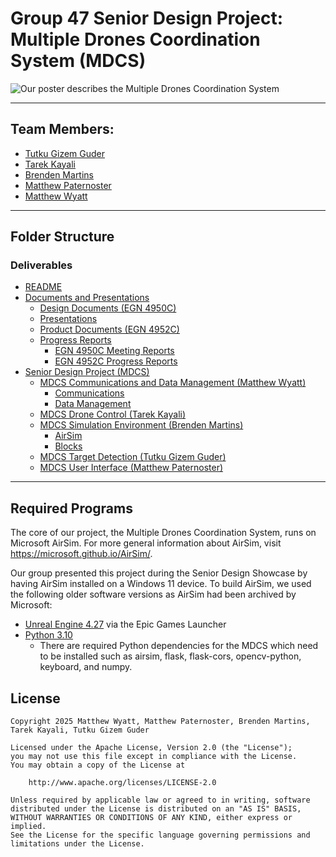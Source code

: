 # Group 47 Senior Design Project: Multiple Drones Coordination System (MDCS)

![Our poster describes the Multiple Drones Coordination System](https://www.fau.edu/engineering/senior-design/images/47.jpg)

---
## Team Members: 

 - [Tutku Gizem Guder](mailto:tguder2021@fau.edu)
 - [Tarek Kayali](mailto:tkayali2023@fau.edu)
 - [Brenden Martins](mailto:bmartins2013@fau.edu)
 - [Matthew Paternoster](mailto:mpaternoster2022@fau.edu)
 - [Matthew Wyatt](mailto:mwyatt2023@fau.edu)
---
## Folder Structure

### Deliverables
- [README](README.md)
- [Documents and Presentations](Deliverables/Documents%20and%20Presentations/)
  - [Design Documents (EGN 4950C)](Deliverables/Documents%20and%20Presentations/Design%20Documents%20(EGN%204950C)/)
  - [Presentations](Deliverables/Documents%20and%20Presentations/Presentations/)
  - [Product Documents (EGN 4952C)](Deliverables/Documents%20and%20Presentations/Product%20Documents%20(EGN%204952C)/)
  - [Progress Reports](Deliverables/Documents%20and%20Presentations/Progress%20Reports/)
    - [EGN 4950C Meeting Reports](Deliverables/Documents%20and%20Presentations/Progress%20Reports/EGN%204950C%20Meeting%20Reports/)
    - [EGN 4952C Progress Reports](Deliverables/Documents%20and%20Presentations/Progress%20Reports/EGN%204950C%20Meeting%20Reports/)
- [Senior Design Project (MDCS)](Deliverables/Senior%20Design%20Project%20(MDCS)/)
  - [MDCS Communications and Data Management (Matthew Wyatt)](Deliverables/Senior%20Design%20Project%20(MDCS)/MDCS%20Communications%20and%20Data%20Management%20(Matthew%20Wyatt)/)
    - [Communications](Deliverables/Senior%20Design%20Project%20(MDCS)/MDCS%20Communications%20and%20Data%20Management%20(Matthew%20Wyatt)/Communications)
    - [Data Management](Deliverables/Senior%20Design%20Project%20(MDCS)/MDCS%20Communications%20and%20Data%20Management%20(Matthew%20Wyatt)/Data%20Management)
  - [MDCS Drone Control (Tarek Kayali)](Deliverables/Senior%20Design%20Project%20(MDCS)/MDCS%20Drone%20Control%20(Tarek%20Kayali)/)
  - [MDCS Simulation Environment (Brenden Martins)](Deliverables/Senior%20Design%20Project%20(MDCS)/MDCS%20Simulation%20Environment%20(Brenden%20Martins)/)
    - [AirSim](Deliverables/Senior%20Design%20Project%20(MDCS)/MDCS%20Simulation%20Environment%20(Brenden%20Martins)/AirSim)
    - [Blocks](Deliverables/Senior%20Design%20Project%20(MDCS)/MDCS%20Simulation%20Environment%20(Brenden%20Martins)/Blocks)
  - [MDCS Target Detection (Tutku Gizem Guder)](Deliverables/Senior%20Design%20Project%20(MDCS)/MDCS%20Target%20Detection%20(Tutku%20Gizem%20Guder)/)
  - [MDCS User Interface (Matthew Paternoster)](Deliverables/Senior%20Design%20Project%20(MDCS)/MDCS%20User%20Interface%20(Matthew%20Paternoster)/)
___
## Required Programs
The core of our project, the Multiple Drones Coordination System, runs on Microsoft AirSim. For more general information about AirSim, visit https://microsoft.github.io/AirSim/.

Our group presented this project during the Senior Design Showcase by having AirSim installed on a Windows 11 device. To build AirSim, we used the following older software versions as AirSim had been archived by Microsoft:
- [Unreal Engine 4.27](https://www.unrealengine.com/download) via the Epic Games Launcher
- [Python 3.10](https://www.python.org/downloads/)
  - There are required Python dependencies for the MDCS which need to be installed such as airsim, flask, flask-cors, opencv-python, keyboard, and numpy.

## License

    Copyright 2025 Matthew Wyatt, Matthew Paternoster, Brenden Martins, Tarek Kayali, Tutku Gizem Guder

    Licensed under the Apache License, Version 2.0 (the "License");
    you may not use this file except in compliance with the License.
    You may obtain a copy of the License at

        http://www.apache.org/licenses/LICENSE-2.0

    Unless required by applicable law or agreed to in writing, software
    distributed under the License is distributed on an "AS IS" BASIS,
    WITHOUT WARRANTIES OR CONDITIONS OF ANY KIND, either express or implied.
    See the License for the specific language governing permissions and
    limitations under the License.
